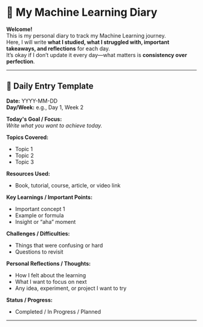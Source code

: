 # 🧠 My Machine Learning Diary

**Welcome!**  
This is my personal diary to track my Machine Learning journey.  
Here, I will write **what I studied, what I struggled with, important takeaways, and reflections** for each day.  
It’s okay if I don’t update it every day—what matters is **consistency over perfection**.  

---

## 📖 Daily Entry Template

**Date:** YYYY-MM-DD  
**Day/Week:** e.g., Day 1, Week 2  

**Today's Goal / Focus:**  
_Write what you want to achieve today._  

**Topics Covered:**  
- Topic 1  
- Topic 2  
- Topic 3  

**Resources Used:**  
- Book, tutorial, course, article, or video link  

**Key Learnings / Important Points:**  
- Important concept 1  
- Example or formula  
- Insight or “aha” moment  

**Challenges / Difficulties:**  
- Things that were confusing or hard  
- Questions to revisit  

**Personal Reflections / Thoughts:**  
- How I felt about the learning  
- What I want to focus on next  
- Any idea, experiment, or project I want to try  

**Status / Progress:**  
- Completed / In Progress / Planned  
---
